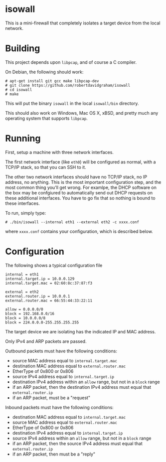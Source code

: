 isowall
=======

This is a mini-firewall that completely isolates a target device from the local network.

# Building

This project depends upon `libpcap`, and of course a C compiler.

On Debian, the following should work:

    # apt-get install git gcc make libpcap-dev
    # git clone https://github.com/robertdavidgraham/isowall
    # cd isowall
    # make
  
This will put the binary `isowall` in the local `isowall/bin` directory.

This should also work on Windows, Mac OS X, xBSD, and pretty much any operating system that supports `libpcap`.


# Running

First, setup a machine with three network interfaces.

The first network interface (like `eth0`) will be configured as normal, with a TCP/IP stack,
so that you can SSH to it.

The other two network interfaces should have no TCP/IP stack, no IP address, no anything. This is the
most important configuration step, and the most common thing you'll get wrong. For examlpe, the DHCP
software on the box may be confgiured to automatically send out DHCP requests on these additional
interfaces. You have to go fix that so nothing is bound to these interfaces.

To run, simply type:

    # ./bin/isowall --internal eth1 --external eth2 -c xxxx.conf
  
where `xxxx.conf` contains your configuration, which is described below.


# Configuration

The following shows a typical configuration file

    internal = eth1
    internal.target.ip = 10.0.0.129
    internal.target.mac = 02:60:8c:37:87:f3
  
    external = eth2
    external.router.ip = 10.0.0.1
    external.router.mac = 66:55:44:33:22:11
  
    allow = 0.0.0.0/0
    block = 192.168.0.0/16
    block = 10.0.0.0/8
    block = 224.0.0.0-255.255.255.255


The target device we are isolating has the indicated IP and MAC address.

Only IPv4 and ARP packets are passed.

Outbound packets must have the following conditions:
  * source MAC address equal to `internal.target.mac`
  * destination MAC address equal to `external.router.mac`
  * EtherType of 0x800 or 0x806
  * source IPv4 address equal to `internal.target.ip`
  * destination IPv4 address within an `allow` range, but not in a `block` range
  * if an ARP packet, then the destination IPv4 address must equal that `external.router.ip`
  * if an ARP packet, must be a "request"

Inbound packets must have the following conditions:
  * destination MAC address equal to `internal.target.mac`
  * source MAC address equal to `external.router.mac`
  * EtherType of 0x800 or 0x806
  * destination IPv4 address equal to `internal.target.ip`
  * source IPv4 address within an `allow` range, but not in a `block` range
  * if an ARP packet, then the source IPv4 address must equal that `external.router.ip`
  * if an ARP packet, then must be a "reply"

